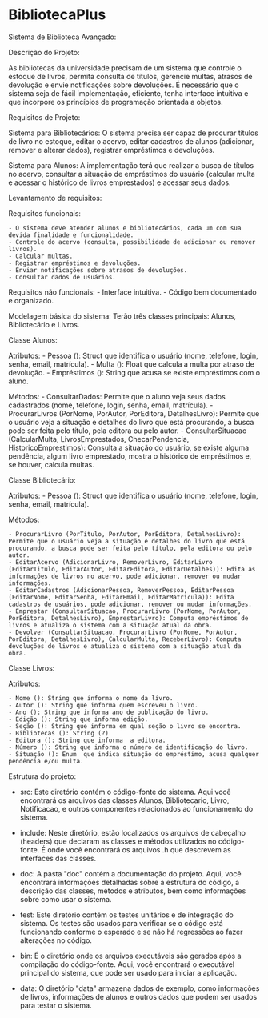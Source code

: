 # BibliotecaPlus
Sistema de Biblioteca Avançado: 

Descrição do Projeto:  

As bibliotecas da universidade precisam de um sistema que controle o estoque de livros, permita consulta de títulos, gerencie multas, atrasos de devolução e envie notificações sobre devoluções. É necessário que o sistema seja de fácil implementação, eficiente, tenha interface intuitiva e que incorpore os princípios de programação orientada a objetos. 

Requisitos de Projeto: 

Sistema para Bibliotecários: 
    O sistema precisa ser capaz de procurar títulos de livro no estoque, editar o acervo, editar cadastros de alunos (adicionar, remover e alterar dados), registrar empréstimos e devoluções. 

Sistema para Alunos: 
    A implementação terá que realizar a busca de títulos no acervo, consultar a situação de empréstimos do usuário (calcular multa e acessar o histórico de livros emprestados) e acessar seus dados. 

Levantamento de requisitos: 

Requisitos funcionais: 

    - O sistema deve atender alunos e bibliotecários, cada um com sua devida finalidade e funcionalidade. 
    - Controle do acervo (consulta, possibilidade de adicionar ou remover livros). 
    - Calcular multas. 
    - Registrar empréstimos e devoluções. 
    - Enviar notificações sobre atrasos de devoluções. 
    - Consultar dados de usuários. 

Requisitos não funcionais: 
    - Interface intuitiva. 
    - Código bem documentado e organizado. 

Modelagem básica do sistema: 
    Terão três classes principais: Alunos, Bibliotecário e Livros. 

Classe Alunos: 

Atributos: 
    - Pessoa (): Struct que identifica o usuário (nome, telefone, login, senha, email, matrícula).
    - Multa (): Float que calcula a multa por atraso de devolução.
    - Empréstimos (): String que acusa se existe empréstimos com o aluno.

Métodos: 
    - ConsultarDados: Permite que o aluno veja seus dados cadastrados (nome, telefone, login, senha, email, matrícula).
    - ProcurarLivros (PorNome, PorAutor, PorEditora, DetalhesLivro): Permite que o usuário veja a situação e detalhes do livro que está procurando, a busca pode ser feita pelo título, pela editora ou pelo autor.
    - ConsultarSituacao (CalcularMulta, LivrosEmprestados, ChecarPendencia, HistoricoEmprestimos): Consulta a situação do usuário, se existe alguma pendência, algum livro emprestado, mostra o histórico de empréstimos e, se houver, calcula multas.


Classe Bibliotecário: 

Atributos: 
    - Pessoa (): Struct que identifica o usuário (nome, telefone, login, senha, email, matrícula).

Métodos: 

    - ProcurarLivro (PorTitulo, PorAutor, PorEditora, DetalhesLivro): Permite que o usuário veja a situação e detalhes do livro que está procurando, a busca pode ser feita pelo título, pela editora ou pelo autor.
    - EditarAcervo (AdicionarLivro, RemoverLivro, EditarLivro (EditarTitulo, EditarAutor, EditarEditora, EditarDetalhes)): Edita as informações de livros no acervo, pode adicionar, remover ou mudar informações. 
    - EditarCadastros (AdicionarPessoa, RemoverPessoa, EditarPessoa (EditarNome, EditarSenha, EditarEmail, EditarMatricula)): Edita cadastros de usuários, pode adicionar, remover ou mudar informações.
    - Emprestar (ConsultarSituacao, ProcurarLivro (PorNome, PorAutor, PorEditora, DetalhesLivro), EmprestarLivro): Computa empréstimos de livros e atualiza o sistema com a situação atual da obra.
    - Devolver (ConsultarSituacao, ProcurarLivro (PorNome, PorAutor, PorEditora, DetalhesLivro), CalcularMulta, ReceberLivro): Computa devoluções de livros e atualiza o sistema com a situação atual da obra.

Classe Livros:

Atributos:

    - Nome (): String que informa o nome da livro.
    - Autor (): String que informa quem escreveu o livro.
    - Ano (): String que informa ano de publicação do livro.
    - Edição (): String que informa edição.
    - Seção (): String que informa em qual seção o livro se encontra.
    - Bibliotecas (): String (?)
    - Editora (): String que informa  a editora.
    - Número (): String que informa o número de identificação do livro.
    - Situação (): Enum  que indica situação do empréstimo, acusa qualquer pendência e/ou multa. 

Estrutura do projeto:
- src: Este diretório contém o código-fonte do sistema. Aqui você encontrará os arquivos das classes Alunos, Bibliotecario, Livro, Notificacao, e outros componentes relacionados ao funcionamento do sistema.

- include: Neste diretório, estão localizados os arquivos de cabeçalho (headers) que declaram as classes e métodos utilizados no código-fonte. É onde você encontrará os arquivos .h que descrevem as interfaces das classes.

- doc: A pasta "doc" contém a documentação do projeto. Aqui, você encontrará informações detalhadas sobre a estrutura do código, a descrição das classes, métodos e atributos, bem como informações sobre como usar o sistema.

- test: Este diretório contém os testes unitários e de integração do sistema. Os testes são usados para verificar se o código está funcionando conforme o esperado e se não há regressões ao fazer alterações no código.

- bin: É o diretório onde os arquivos executáveis são gerados após a compilação do código-fonte. Aqui, você encontrará o executável principal do sistema, que pode ser usado para iniciar a aplicação.

- data: O diretório "data" armazena dados de exemplo, como informações de livros, informações de alunos e outros dados que podem ser usados para testar o sistema.